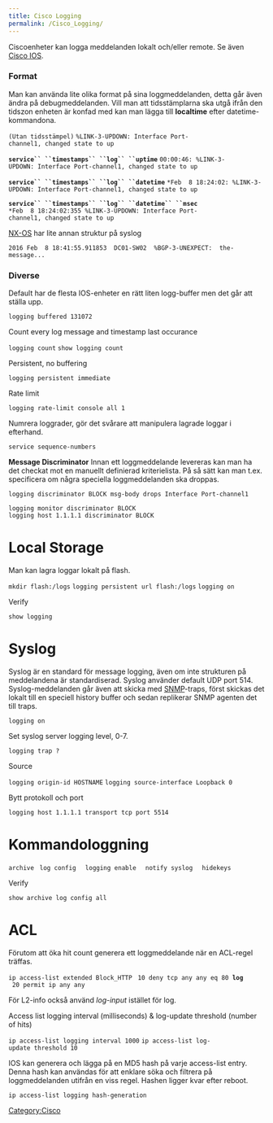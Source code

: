 ```yaml
---
title: Cisco Logging
permalink: /Cisco_Logging/
---
```


Ciscoenheter kan logga meddelanden lokalt och/eller remote. Se även
[Cisco IOS](/Cisco_IOS "wikilink").

### Format

Man kan använda lite olika format på sina loggmeddelanden, detta går
även ändra på debugmeddelanden. Vill man att tidsstämplarna ska utgå
ifrån den tidszon enheten är konfad med kan man lägga till **localtime**
efter datetime-kommandona.

`(Utan tidsstämpel)`
`%LINK-3-UPDOWN: Interface Port-channel1, changed state to up`

**`service`` ``timestamps`` ``log`` ``uptime`**
`00:00:46: %LINK-3-UPDOWN: Interface Port-channel1, changed state to up`

**`service`` ``timestamps`` ``log`` ``datetime`**
`*Feb  8 18:24:02: %LINK-3-UPDOWN: Interface Port-channel1, changed state to up`

**`service`` ``timestamps`` ``log`` ``datetime`` ``msec`**
`*Feb  8 18:24:02:355 %LINK-3-UPDOWN: Interface Port-channel1, changed state to up`

[NX-OS](/Cisco_Nexus "wikilink") har lite annan struktur på syslog

`2016 Feb  8 18:41:55.911853  DC01-SW02  %BGP-3-UNEXPECT:  the-message...`

### Diverse

Default har de flesta IOS-enheter en rätt liten logg-buffer men det går
att ställa upp.

`logging buffered 131072`

Count every log message and timestamp last occurance

`logging count`
`show logging count`

Persistent, no buffering

`logging persistent immediate`

Rate limit

`logging rate-limit console all 1`

Numrera loggrader, gör det svårare att manipulera lagrade loggar i
efterhand.

`service sequence-numbers`

**Message Discriminator**
Innan ett loggmeddelande levereras kan man ha det checkat mot en
manuellt definierad kriterielista. På så sätt kan man t.ex. specificera
om några speciella loggmeddelanden ska droppas.

`logging discriminator BLOCK msg-body drops Interface Port-channel1`

`logging monitor discriminator BLOCK`
`logging host 1.1.1.1 discriminator BLOCK`

Local Storage
=============

Man kan lagra loggar lokalt på flash.

`mkdir flash:/logs`
`logging persistent url flash:/logs`
`logging on`

Verify

`show logging`

Syslog
======

Syslog är en standard för message logging, även om inte strukturen på
meddelandena är standardiserad. Syslog använder default UDP port 514.
Syslog-meddelanden går även att skicka med
[SNMP](/Cisco_SNMP "wikilink")-traps, först skickas det lokalt till en
speciell history buffer och sedan replikerar SNMP agenten det till
traps.

`logging on`

Set syslog server logging level, 0-7.

`logging trap ?`

Source

`logging origin-id HOSTNAME`
`logging source-interface Loopback 0`

Bytt protokoll och port

`logging host 1.1.1.1 transport tcp port 5514`

Kommandologgning
================

`archive`
` log config`
`  logging enable`
`  notify syslog`
`  hidekeys`

Verify

`show archive log config all`

ACL
===

Förutom att öka hit count generera ett loggmeddelande när en ACL-regel
träffas.

`ip access-list extended Block_HTTP`
` 10 deny tcp any any eq 80 `**`log`**
` 20 permit ip any any`

För L2-info också använd *log-input* istället för log.

Access list logging interval (milliseconds) & log-update threshold
(number of hits)

`ip access-list logging interval 1000`
`ip access-list log-update threshold 10`

IOS kan generera och lägga på en MD5 hash på varje access-list entry.
Denna hash kan användas för att enklare söka och filtrera på
loggmeddelanden utifrån en viss regel. Hashen ligger kvar efter reboot.

`ip access-list logging hash-generation `

[Category:Cisco](/Category:Cisco "wikilink")